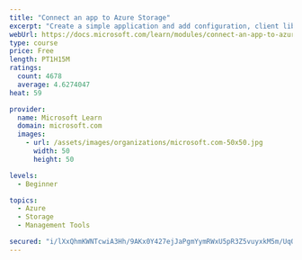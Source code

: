 ```yaml
---
title: "Connect an app to Azure Storage"
excerpt: "Create a simple application and add configuration, client library references, and code to connect it to Azure Storage."
webUrl: https://docs.microsoft.com/learn/modules/connect-an-app-to-azure-storage/
type: course
price: Free
length: PT1H15M
ratings:
  count: 4678
  average: 4.6274047
heat: 59

provider:
  name: Microsoft Learn
  domain: microsoft.com
  images:
    - url: /assets/images/organizations/microsoft.com-50x50.jpg
      width: 50
      height: 50

levels:
  - Beginner

topics:
  - Azure
  - Storage
  - Management Tools

secured: "i/lXxQhmKWNTcwiA3Hh/9AKx0Y427ejJaPgmYymRWxU5pR3Z5vuyxkM5m/UqO3wDpllQHDsqLvvCxPTuELue8QMrJ/OHinFpLI8zA69CyH4WwCpkN5MZamMKk3qexx8VDw/zCPugPauWk8eeRl0f8f0rFbb6wJBTl16MojxjFV9vNAXswNsBbZZ5IiiZ1czOmmjs93b9GXi1S8O6I2tHPvcUFQ4H257NT+HYQlaHkJK5CjD0PXgZhwGP2rfga4Ts9MgyLX/I7BhdjbydWRRf9tH1xFQ9+UF8AS+aW8yabtUMRamJiDimruUeNk3L8ZlYkIgHQExn6qtPSlFo91qpzrfy2qsfpMKkoN2MEl0LYU7+ycucW0B+zmxNMPuSdbZf9Yb1o4BFmHsowURMovfMIa+rWUn2wQv3BWojq+xuMI8=;+yxGOQuYTgNq3HfWu1lBog=="
---
```


